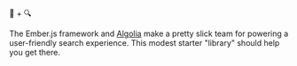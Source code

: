 :hamster: + :mag:

The Ember.js framework and [Algolia](https://www.algolia.com) make a pretty slick team for powering a user-friendly search experience. This modest starter "library" should help you get there.
